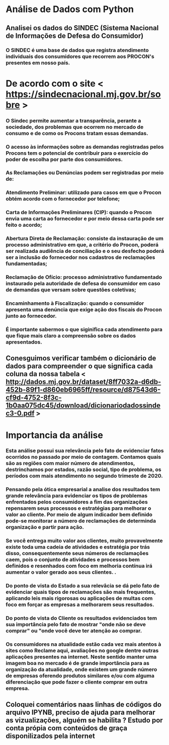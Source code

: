 # Análise de Dados com Python

## Analisei os dados do SINDEC (Sistema Nacional de Informações de Defesa do Consumidor) 

### O SINDEC é uma base de dados que registra atendimento individuais dos consumidores que recorrem aos PROCON's presentes em nosso país.


# De acordo com o site < https://sindecnacional.mj.gov.br/sobre >      

### O Sindec permite aumentar a transparência, perante a sociedade, dos problemas que ocorrem no mercado de consumo e de como os Procons tratam essas demandas. 
### O acesso às informações sobre as demandas registradas pelos Procons tem o potencial de contribuir para o exercício do poder de escolha por parte dos consumidores.

### As Reclamações ou Denúncias podem ser registradas por meio de:

### Atendimento Preliminar: utilizado para casos em que o Procon obtém acordo com o fornecedor por telefone;

### Carta de Informações Preliminares (CIP): quando o Procon envia uma carta ao fornecedor e por meio dessa carta pode ser feito o acordo;

### Abertura Direta de Reclamação: consiste da instauração de um processo administrativo em que, a critério do Procon, poderá ser realizada audiência de conciliação e o seu desfecho poderá ser a inclusão do fornecedor nos cadastros de reclamações fundamentadas;

### Reclamação de Ofício: processo administrativo fundamentado instaurado pela autoridade de defesa do consumidor em caso de demandas que versam sobre questões coletivas;

### Encaminhamento à Fiscalização: quando o consumidor apresenta uma denúncia que exige ação dos fiscais do Procon junto ao fornecedor.

### É importante sabermos o que siginifica cada atendimento para que fique mais claro a compreensão sobre os dados apresentados.

## Conesguimos verificar também o dicionário de dados para compreender o que significa cada coluna da nossa tabela < http://dados.mj.gov.br/dataset/8ff7032a-d6db-452b-89f1-d860eb6965ff/resource/d87543d6-cf9d-4752-8f3c-1b0aa075dc45/download/dicionariodadossindec3-0.pdf > 


# Importancia da análise

### Esta análise possui sua relevância pelo fato de evidenciar fatos ocorridos no passado por meio de contagem. Contamos quais são as regiões com maior número de atendimentos, destrinchamos por estados, razão social, tipo de problema, os períodos com mais atendimento no segundo trimeste de 2020. 

### Pensando pela ótica empresarial a analise dos resultados tem grande relevância para evidenciar os tipos de problemas enfrentados pelos consumidores a fim das organizações repensarem seus processos e estratégias para melhorar o valor ao cliente. Por meio de algum indicador bem definido pode-se monitorar a número de reclamações de determinda organização e partir para ação. 
### Se você entrega muito valor aos clientes, muito provavelmente existe toda uma cadeia de atividades e estratégia por trás disso, consequentemente seus números de reclamações caem, pois o conjunto de atividades e processos bem definidos e resenhados com foco em melhoria contínua irá aumentar o valor gerado aos seus clientes. . 

### Do ponto de vista do Estado a sua relevâcia se dá pelo fato de evidenciar quais tipos de reclamações são mais frequentes, aplicando leis mais rigorosas ou aplicações de multas com foco em forçar as empresas a melhorarem seus resultados. 

### Do ponto de vista do Cliente os resultados evidenciados tem sua importância pelo fato de mostrar "onde não se deve comprar" ou "onde você deve ter atenção ao comprar.
### Os consumidores na atualidade estão cada vez mais atentos à sites como Reclame aqui, avaliações no google dentre outras aplicações presentes na internet.  Neste sentido manter uma imagem boa no mercado é de grande importância para as organização da atualidade, onde existem um grande número de empresas oferendo produtos similares e/ou com alguma diferenciação que pode fazer o cliente comprar em outra empresa. 

## Coloquei comentários naas linhas de códigos do arquivo IPYNB, preciso de ajuda para melhorar as vizualizações, alguém se habilita ? Estudo por conta própia com conteúdos de graça disponilizados pela internet
